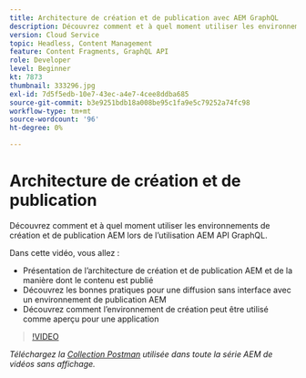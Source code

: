 ```yaml
---
title: Architecture de création et de publication avec AEM GraphQL
description: Découvrez comment et à quel moment utiliser les environnements de création et de publication AEM lors de l’utilisation AEM API GraphQL.
version: Cloud Service
topic: Headless, Content Management
feature: Content Fragments, GraphQL API
role: Developer
level: Beginner
kt: 7873
thumbnail: 333296.jpg
exl-id: 7d5f5edb-10e7-43ec-a4e7-4cee8ddba685
source-git-commit: b3e9251bdb18a008be95c1fa9e5c79252a74fc98
workflow-type: tm+mt
source-wordcount: '96'
ht-degree: 0%

---
```


# Architecture de création et de publication

Découvrez comment et à quel moment utiliser les environnements de création et de publication AEM lors de l’utilisation AEM API GraphQL.

Dans cette vidéo, vous allez :

+ Présentation de l’architecture de création et de publication AEM et de la manière dont le contenu est publié
+ Découvrez les bonnes pratiques pour une diffusion sans interface avec un environnement de publication AEM
+ Découvrez comment l’environnement de création peut être utilisé comme aperçu pour une application

>[!VIDEO](https://video.tv.adobe.com/v/333296?quality=12&learn=on)

_Téléchargez la [Collection Postman](./assets/aem-headless-video-series.postman_collection.json) utilisée dans toute la série AEM de vidéos sans affichage._
